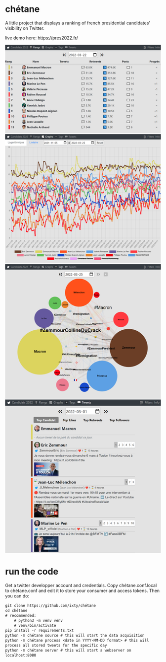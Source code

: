 # chétane

A little project that displays a ranking of french presidential candidates' visibility on Twitter.

live demo here: https://pres2022.fr/

![screen_ranks](docs/screen_ranks.png)
![screen_graphs](docs/screen_graphs.png)
![screen_tags.png](docs/screen_tags.png)
![screen_tweets](docs/screen_tweets.png)


# run the code
Get a twitter developper account and credentials.
Copy chétane.conf.local to chétane.conf and edit it to store your consumer and access tokens.
Then you can do:

```shell
git clone https://github.com/ixty/chétane
cd chétane
# recommended:
    # python3 -m venv venv
    # venv/bin/activate
pip install -r requirements.txt
python -m chétane source # this will start the data acquisition
python -m chétane process <date in YYYY-MM-DD format> # this will process all stored tweets for the specific day
python -m chétane server # this will start a webserver on localhost:8080
```

